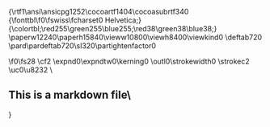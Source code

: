 {\rtf1\ansi\ansicpg1252\cocoartf1404\cocoasubrtf340
{\fonttbl\f0\fswiss\fcharset0 Helvetica;}
{\colortbl;\red255\green255\blue255;\red38\green38\blue38;}
\paperw12240\paperh15840\vieww10800\viewh8400\viewkind0
\deftab720
\pard\pardeftab720\sl320\partightenfactor0

\f0\fs28 \cf2 \expnd0\expndtw0\kerning0
\outl0\strokewidth0 \strokec2 \uc0\u8232 \
## This is a markdown file\
}